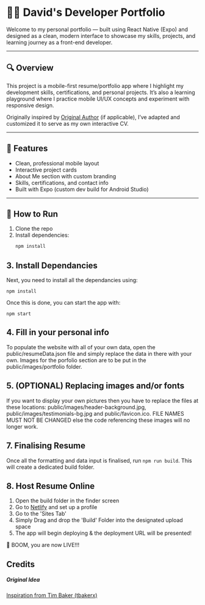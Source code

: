 # 🧑‍💻 David's Developer Portfolio

Welcome to my personal portfolio — built using React Native (Expo) and designed as a clean, modern interface to showcase my skills, projects, and learning journey as a front-end developer.

---

## 🔍 Overview

This project is a mobile-first resume/portfolio app where I highlight my development skills, certifications, and personal projects. It’s also a learning playground where I practice mobile UI/UX concepts and experiment with responsive design.

Originally inspired by [Original Author](https://github.com/original-author) (if applicable), I’ve adapted and customized it to serve as my own interactive CV.

---

## 🚀 Features

- Clean, professional mobile layout
- Interactive project cards
- About Me section with custom branding
- Skills, certifications, and contact info
- Built with Expo (custom dev build for Android Studio)

---

## 📱 How to Run

1. Clone the repo
2. Install dependencies:
   ```bash
   npm install


## 3. Install Dependancies

Next, you need to install all the dependancies using:

`npm install`

Once this is done, you can start the app with:

`npm start`

## 4. Fill in your personal info

To populate the website with all of your own data, open the public/resumeData.json file and simply replace the data in there with your own. Images for the porfolio section are to be put in the public/images/portfolio folder.

## 5. (OPTIONAL) Replacing images and/or fonts

If you want to display your own pictures then you have to replace the files at these locations: public/images/header-background.jpg, public/images/testimonials-bg.jpg and public/favicon.ico. FILE NAMES MUST NOT BE CHANGED else the code referencing these images will no longer work.

## 7. Finalising Resume

Once all the formatting and data input is finalised, run `npm run build`. This will create a dedicated build folder.

## 8. Host Resume Online

1. Open the build folder in the finder screen
2. Go to <a href="https://www.netlify.com/">Netlify</a> and set up a profile
3. Go to the 'Sites Tab'
4. Simply Drag and drop the 'Build' Folder into the designated upload space
5. The app will begin deploying & the deployment URL will be presented!

🚀 BOOM, you are now LIVE!!!

## Credits

##### Original Idea

<a href="https://github.com/tbakerx/react-resume-template/blob/master/README.md">Inspiration from Tim Baker (tbakerx)</a>
